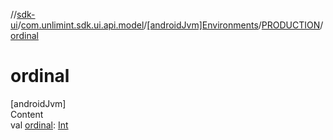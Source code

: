 //[sdk-ui](../../../../index.md)/[com.unlimint.sdk.ui.api.model](../../index.md)/[[androidJvm]Environments](../index.md)/[PRODUCTION](index.md)/[ordinal](ordinal.md)



# ordinal  
[androidJvm]  
Content  
val [ordinal](ordinal.md): [Int](https://kotlinlang.org/api/latest/jvm/stdlib/kotlin/-int/index.html)  



